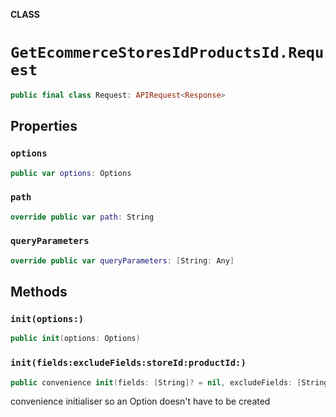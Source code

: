 **CLASS**

# `GetEcommerceStoresIdProductsId.Request`

```swift
public final class Request: APIRequest<Response>
```

## Properties
### `options`

```swift
public var options: Options
```

### `path`

```swift
override public var path: String
```

### `queryParameters`

```swift
override public var queryParameters: [String: Any]
```

## Methods
### `init(options:)`

```swift
public init(options: Options)
```

### `init(fields:excludeFields:storeId:productId:)`

```swift
public convenience init(fields: [String]? = nil, excludeFields: [String]? = nil, storeId: String, productId: String)
```

convenience initialiser so an Option doesn't have to be created
